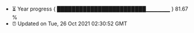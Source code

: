 - ⏳ Year progress { ████████████████████████▁▁▁▁▁▁ } 81.67 %
- ⏰ Updated on Tue, 26 Oct 2021 02:30:52 GMT

